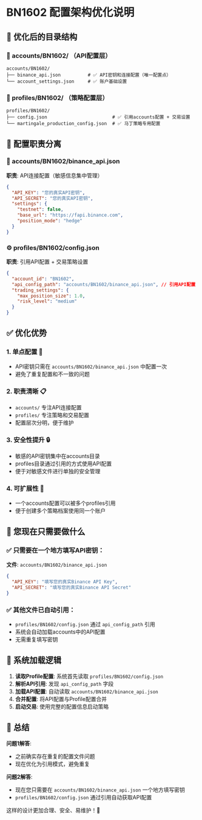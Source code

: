 # BN1602 配置架构优化说明

## 🔧 优化后的目录结构

### 📁 accounts/BN1602/ （API配置层）
```
accounts/BN1602/
├── binance_api.json          # ✅ API密钥和连接配置（唯一配置点）
└── account_settings.json     # ✅ 账户基础设置
```

### 📁 profiles/BN1602/ （策略配置层）
```
profiles/BN1602/
├── config.json                        # ✅ 引用accounts配置 + 交易设置
└── martingale_production_config.json  # ✅ 马丁策略专用配置
```

## 🎯 配置职责分离

### 🔑 accounts/BN1602/binance_api.json
**职责**: API连接配置（敏感信息集中管理）
```json
{
  "API_KEY": "您的真实API密钥",
  "API_SECRET": "您的真实API密钥",
  "settings": {
    "testnet": false,
    "base_url": "https://fapi.binance.com",
    "position_mode": "hedge"
  }
}
```

### ⚙️ profiles/BN1602/config.json
**职责**: 引用API配置 + 交易策略设置
```json
{
  "account_id": "BN1602",
  "api_config_path": "accounts/BN1602/binance_api.json", // 引用API配置
  "trading_settings": {
    "max_position_size": 1.0,
    "risk_level": "medium"
  }
}
```

## ✅ 优化优势

### 1. **单点配置** 🎯
- API密钥只需在 `accounts/BN1602/binance_api.json` 中配置一次
- 避免了重复配置和不一致的问题

### 2. **职责清晰** 📋
- `accounts/` 专注API连接配置
- `profiles/` 专注策略和交易配置
- 配置层次分明，便于维护

### 3. **安全性提升** 🔒
- 敏感的API密钥集中在accounts目录
- profiles目录通过引用的方式使用API配置
- 便于对敏感文件进行单独的安全管理

### 4. **可扩展性** 🚀
- 一个accounts配置可以被多个profiles引用
- 便于创建多个策略档案使用同一个账户

## 📝 您现在只需要做什么

### ✅ 只需要在一个地方填写API密钥：

**文件**: `accounts/BN1602/binance_api.json`
```json
{
  "API_KEY": "填写您的真实Binance API Key",
  "API_SECRET": "填写您的真实Binance API Secret"
}
```

### ✅ 其他文件已自动引用：
- `profiles/BN1602/config.json` 通过 `api_config_path` 引用
- 系统会自动加载accounts中的API配置
- 无需重复填写密钥

## 🔄 系统加载逻辑

1. **读取Profile配置**: 系统首先读取 `profiles/BN1602/config.json`
2. **解析API引用**: 发现 `api_config_path` 字段
3. **加载API配置**: 自动读取 `accounts/BN1602/binance_api.json`
4. **合并配置**: 将API配置与Profile配置合并
5. **启动交易**: 使用完整的配置信息启动策略

## 🎉 总结

**问题1解答**: 
- 之前确实存在重复的配置文件问题
- 现在优化为引用模式，避免重复

**问题2解答**:
- 现在您只需要在 `accounts/BN1602/binance_api.json` 一个地方填写密钥
- `profiles/BN1602/config.json` 通过引用自动获取API配置

这样的设计更加合理、安全、易维护！🎯